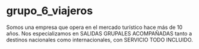 # grupo_6_viajeros
Somos una empresa que opera en el mercado turístico hace más de 10 años. Nos especializamos en SALIDAS GRUPALES ACOMPAÑADAS tanto a destinos nacionales como internacionales, con SERVICIO TODO INCLUIDO.

